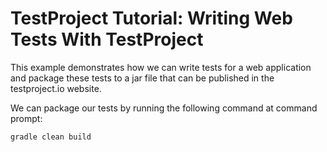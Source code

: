 # TestProject Tutorial: Writing Web Tests With TestProject

This example demonstrates how we can write tests for a web application 
and package these tests to a jar file that can be published in the
testproject.io website.

We can package our tests by running the following command at command prompt:

    gradle clean build
   
